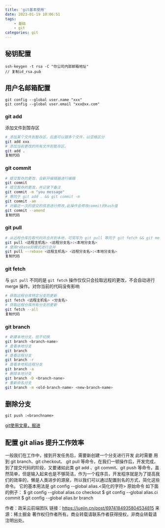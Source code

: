 ```yaml
---
title: 'git基本使用'
date: 2023-01-19 10:06:51
tags: 
    - 基础
    - git
categories: git
---
```


## 秘钥配置

```plaintext
ssh-keygen -t rsa -C "你公司内部邮箱地址"
// 复制id_rsa.pub
```

## 用户名邮箱配置

```plaintext
git config --global user.name "xxx"
git config --global user.email "xxx@xx.com"
```


### git add

添加文件到暂存区

```bash
# 添加某个文件到暂存区，后面可以跟多个文件，以空格区分
git add xxx
# 添加当前更改的所有文件到暂存区。
git add .
复制代码
```

### git commit

```bash
# 提交暂存的更改，会新开编辑器进行编辑
git commit 
# 提交暂存的更改，并记录下备注
git commit -m "you message"
# 等同于 git add . && git commit -m
git commit -am
# 对最近一次的提交的信息进行修改,此操作会修改commit的hash值
git commit --amend
复制代码
```

### git pull

```bash
# 从远程仓库拉取代码并合并到本地，可简写为 git pull 等同于 git fetch && git merge 
git pull <远程主机名> <远程分支名>:<本地分支名>
# 使用rebase的模式进行合并
git pull --rebase <远程主机名> <远程分支名>:<本地分支名>
复制代码
```

### git fetch

与 `git pull` 不同的是 `git fetch` 操作仅仅只会拉取远程的更改，不会自动进行 merge 操作。对你当前的代码没有影响

```bash
# 获取远程仓库特定分支的更新
git fetch <远程主机名> <分支名>
# 获取远程仓库所有分支的更新
git fetch --all
复制代码
```

### git branch

```bash
# 新建本地分支，但不切换
git branch <branch-name> 
# 查看本地分支
git branch
# 查看远程分支
git branch -r
# 查看本地和远程分支
git branch -a
# 删除本地分支
git branch -D <branch-nane>
# 重新命名分支
git branch -m <old-branch-name> <new-branch-name>
```

## 删除分支

```plaintext
git push :<branchname>
```

[git使用文章，掘进](https://juejin.cn/post/6974184935804534815)



## 配置 git alias 提升工作效率

一般我们在工作中，接到开发任务后，需要新创建一个分支进行开发  此时需要 用到 git branch、git checkout、 git pull 等命令，在我们一顿操作后，开发完成，到了提交代码的阶段，又要诸如此类 git add 、git commit、git push   等命令，虽然简单，但是输入起来也是不够简洁，作为一个程序员，开发程序就是为了提高我们的效率的，懒是人类进步的源泉，所以我们可以通过配置别名的方式，简化这些命令。
它的基本用法是  git config --global alias.<简化的字符> 原始命令
如下面的例子：
$ git config --global alias.co checkout
$ git config --global alias.ci commit
$ git config --global alias.br branch

作者：政采云前端团队
链接：https://juejin.cn/post/6974184935804534815
来源：稀土掘金
著作权归作者所有。商业转载请联系作者获得授权，非商业转载请注明出处。
